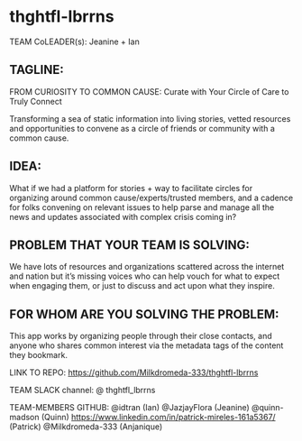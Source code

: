 # thghtfl-lbrrns
TEAM CoLEADER(s):  Jeanine + Ian

## TAGLINE:

FROM CURIOSITY TO COMMON CAUSE: Curate with Your Circle of Care to Truly Connect

Transforming a sea of static information into living stories, vetted resources and opportunities to convene as a circle of friends or community with a common cause.

## IDEA:

What if we had a platform for stories + way to facilitate circles for organizing around common cause/experts/trusted members, and a cadence for folks convening on relevant issues to help parse and manage all the news and updates associated with complex crisis coming in?

## PROBLEM THAT YOUR TEAM IS SOLVING:

We have lots of resources and organizations scattered across the internet and nation but it’s missing voices who can help vouch for what to expect when engaging them, or just to discuss and act upon what they inspire.

## FOR WHOM ARE YOU SOLVING THE PROBLEM:

This app works by organizing people through their close contacts, and anyone who shares common interest via the metadata tags of the content they bookmark.

LINK TO REPO: https://github.com/Milkdromeda-333/thghtfl-lbrrns

TEAM SLACK channel: @ thghtfl_lbrrns

TEAM-MEMBERS GITHUB: @idtran (Ian) @JazjayFlora (Jeanine) @quinn-madson (Quinn) https://www.linkedin.com/in/patrick-mireles-161a5367/ (Patrick) @Milkdromeda-333 (Anjanique)

